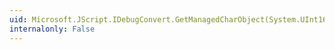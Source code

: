 ```yaml
---
uid: Microsoft.JScript.IDebugConvert.GetManagedCharObject(System.UInt16)
internalonly: False
---
```

